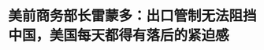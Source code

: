 <!DOCTYPE html>
<html lang="zh-CN">

<head>
    
<title>美前商务部长雷蒙多：出口管制无法阻挡中国，美国每天都得有落后的紧迫感_腾讯新闻</title>
<meta name="keywords" content="雷蒙多,出口管制,美国,中国,美国_科技,美国_时政,麦凯恩研究所">
<meta name="description" content="【文/观察者网 刘程辉】“我们每天醒来都必须带着‘仿佛落后了’的紧迫感开展工作。”美国前商务部长雷蒙多如此形容对华人工智能（AI）竞争。美国智库麦凯恩研究所5月13日发布了2025年塞多纳论坛视频。雷蒙多在交流时表示，她认为出口管制无法阻挡中国进步，但能拖慢中国的发展步伐，美国不能想当然认为能永远引领创新。她...">
<meta name="author" content="腾讯网">
<meta name="copyright" content="Copyright 1998 - 2025 Tencent. All Rights Reserved">
<meta property="og:type" content="news" />

<meta property="og:title" content="美前商务部长雷蒙多：出口管制无法阻挡中国，美国每天都得有落后的紧迫感_腾讯新闻" />
<meta property="og:description" content="【文/观察者网 刘程辉】“我们每天醒来都必须带着‘仿佛落后了’的紧迫感开展工作。”美国前商务部长雷蒙多如此形容对华人工智能（AI）竞争。美国智库麦凯恩研究所5月13日发布了2025年塞多纳论坛视频。雷蒙多在交流时表示，她认为出口管制无法阻挡中国进步，但能拖慢中国的发展步伐，美国不能想当然认为能永远引领创新。她..." />
<meta property="og:url" content="https://news.qq.com/rain/a/20250520A061AC00" />
<meta property="og:image" content="https://inews.gtimg.com/news_ls/Op-CfW7Eq8ITnfzkqxXxq9w7CVyhhABRqMmPCbtgOd8fQAA_640330/0" />
<meta property="article:author" content="观察者网" />
<meta property="article:published_time" content="2025-05-20 15:57:56" />
<meta property="category" content="tech" />

<meta name="baidu-site-verification" content="jJeIJ5X7pP" />
    <meta charset="utf-8" />
<meta http-equiv="X-UA-Compatible" content="IE=Edge" />
<meta name="viewport" content="width=device-width, initial-scale=1, shrink-to-fit=no" />
<link rel="dns-prefetch" href="mat1.gtimg.com">
<link rel="dns-prefetch" href="i.news.qq.com">
<link rel="shortcut icon" href="https://mat1.gtimg.com/qqcdn/qqindex2021/favicon.ico">
<script nomodule="true" src="https://mat1.gtimg.com/qqcdn/qqindex2021/common-static/20240515201444/core3-37-1.min.js"></script>
<script>
  try {
    if (!window.IntersectionObserver) {
      var observerScript = document.createElement('script');
      observerScript.src = "https://mat1.gtimg.com/qqcdn/qqindex2021/common-static/20241024141058/intersection-observer-polyfill.js";
      document.head.appendChild(observerScript);
    }
  } catch (error) {}
</script>

<script>
  try {
    if (!Element.prototype.scrollTo) {
      var scrollScript = document.createElement('script');
      scrollScript.src = "https://mat1.gtimg.com/qqcdn/qqindex2021/common-static/20241025153001/scroll-behavior-polyfill.js";
      document.head.appendChild(scrollScript);
    }
  } catch (error) {}
</script>
<script>
  try {
    if ('scrollRestoration' in window.history) {
      window.history.scrollRestoration = 'manual';
    }
    window.isPcClient = Boolean(window.electron) && (
      window.navigator.userAgent.indexOf('pc-client') > 0 ||
      window.navigator.userAgent.indexOf('TencentNews') > 0
    );
  } catch {}
</script>
<script>
  try {
    if (window.isPcClient) {
      var bodyStyle = document.createElement('style');
      bodyStyle.innerText = 'body{ zoom: 0.95 }';
      document.head.appendChild(bodyStyle);
    }
  } catch {}
</script>
<script>
  window.DATA = {"url":"https://view.inews.qq.com/a/20250520A061AC00","article_id":"20250520A061AC00","article_type":"0","title":"美前商务部长雷蒙多：出口管制无法阻挡中国，美国每天都得有落后的紧迫感","desc":"【文/观察者网 刘程辉】“我们每天醒来都必须带着‘仿佛落后了’的紧迫感开展工作。”美国前商务部长雷蒙多如此形容对华人工智能（AI）竞争。美国智库麦凯恩研究所5月13日发布了2025年塞多纳论坛视频。雷蒙多在交流时表示，她认为出口管制无法阻挡中国进步，但能拖慢中国的发展步伐，美国不能想当然认为能永远引领创新。她...","iNewsRecommendLevel":1,"abstract":"【文/观察者网 刘程辉】“我们每天醒来都必须带着‘仿佛落后了’的紧迫感开展工作。”美国前商务部长雷蒙多如此形容对华人工智能（AI）竞争。美国智库麦凯恩研究所5月13日发布了2025年塞多纳论坛视频。雷蒙多在交流时表示，她认为出口管制无法阻挡中国进步，但能拖慢中国的发展步伐，美国不能想当然认为能永远引领创新。她...","catalog1":"tech","ad_channel_sign":"tech","introduction":"","media":"观察者网","media_id":"5006122","pubtime":"2025-05-20 15:57:56","comment_id":"8413317123","political":0,"cmsId":"20250520A061AC00","cms_id":"20250520A061AC00","closeAllAd":0,"closeAllFavorite":false,"originContent":{"directory":{"ai_list":null,"enable":2,"list":null},"text":"\u003cdiv class=\"rich_media_content\"\u003e\u003c!--NO_AD_ERROR_3_2I1--\u003e\u003cp\u003e【文/观察者网 刘程辉】“我们每天醒来都必须带着‘仿佛落后了’的紧迫感开展工作。”美国前商务部长雷蒙多如此形容对华人工智能（AI）竞争。 \u003c/p\u003e\u003cp\u003e美国智库麦凯恩研究所5月13日发布了2025年塞多纳论坛视频。雷蒙多在交流时表示，她认为出口管制无法阻挡中国进步，但能拖慢中国的发展步伐，美国不能想当然认为能永远引领创新。她提醒美国应当从4G和5G竞争中吸取教训，利用现有的AI优势主动实施技术扩散，以便让世界运行在美国而非中国的轨道上。 \u003c!--NO_AD_0--\u003e\u003c!--EOP_0--\u003e\u003c/p\u003e\u003c!--PARAGRAPH_0--\u003e\u003cp\u003e雷蒙多说，美国正与中国开展一场计算竞赛，而\u003c!--SECURE_LINK_BEGIN_0--\u003e人工智能\u003c!--SECURE_LINK_END_0--\u003e毫无疑问是这一领域的决定性技术。 \u003c/p\u003e\u003cp\u003e“我们必须引领世界，我们不能当老二，我们不能屈居中国之后，我们必须领先，”她说，“所有人工智能都依赖于计算，而决定算力的就是芯片。” \u003c/p\u003e\u003cp\u003e雷蒙多称，在与中国开展人工智能竞争时，美国不应单打独斗。 \u003c/p\u003e\u003cp\u003e“我们不能孤军奋战，我们也不希望如此。事实上，所有真正领先的AI企业都来自美国，所以我们打算利用这一优势与世界分享技术，让世界向我们靠拢。” \u003c/p\u003e\u003cp style=\"text-align: center\"\u003e \t\u003c!--IMG_0--\u003e  \u003c/p\u003e\u003cp class=\"qqnews_image_desc\" style=\"color: #666; font-size: 14px; text-align: center\"\u003e \t雷蒙多参加麦凯恩研究所活动  \u003c/p\u003e\u003cp\u003e她说：“如果我们不这样做，中国就会去做。我们在4G和5G（竞争时）已经犯过这个错误，整个非洲、整个拉美乃至整个全球南方国家都在用华为（技术）。” \u003c/p\u003e\u003cp\u003e“我们为何不吸取这个教训呢？在AI领域，我们希望世界运行在美国的轨道上，而非中国的轨道。” \u003c/p\u003e\u003cp\u003e“任何技术专家都清楚，（技术）扩散才是关键。所以我们要扩散我们的技术，但要以一种巧妙的方式，这样既能让世界向我们靠拢，让我们发展得更快，同时避免让我们的顶尖技术落入中国人之手。” \u003c!--NO_AD_1--\u003e\u003c!--EOP_1--\u003e\u003c/p\u003e\u003c!--PARAGRAPH_1--\u003e\u003cp\u003e活动尾声，雷蒙多提醒称，美国不能假设自己一直处于领先地位，出口管制顶多只能拖慢中国的脚步，制胜还得看创新。 \u003c/p\u003e\u003cp\u003e“我在（拜登）政府任期结束时就曾说过，用出口管制来阻挡中国是愚蠢的行为，许多人还批评我。可我坚持这种说法，我们需要出口管制，因为我们必须尽可能拖慢中国的发展速度，但制胜的唯一途径是创新。你不能想当然地认为美国在这一创新方面遥遥领先中国，因为不是这样。” \u003c!--NO_AD_2--\u003e\u003c!--EOP_2--\u003e\u003c/p\u003e\u003c!--PARAGRAPH_2--\u003e\u003cp\u003e雷蒙多补充道：“我们确实处于领先地位，但为了保持领先，我们每天醒来都必须带着‘仿佛落后了’的紧迫感开展工作。” \u003c/p\u003e\u003cp\u003e她一字一顿道：“紧迫感，每一天，每一天，都得有紧迫感。” \u003c/p\u003e\u003cp\u003e值得一提的是，\u003c!--SECURE_LINK_BEGIN_1--\u003e英伟达\u003c!--SECURE_LINK_END_1--\u003e首席执行官黄仁勋19日接受采访时，也表达了相似观点。 \u003c/p\u003e\u003cp\u003e他对美国知名科技分析师本·汤普森（Ben Thompson）说，中国在AI领域做得“太棒了”，\u003c!--VERTICAL_CARD_BEGIN_0--\u003eDeepSeek\u003c!--VERTICAL_CARD_END_0--\u003e是一款非常棒的产品，全球有一半AI研究人员都是中国人，美国是无法阻止中国推进AI发展的。 \u003c!--NO_AD_3--\u003e\u003c!--EOP_3--\u003e\u003c/p\u003e\u003c!--PARAGRAPH_3--\u003e\u003cp\u003e\u003c!--SECURE_LINK_BEGIN_2--\u003e黄仁勋\u003c!--SECURE_LINK_END_2--\u003e坦言，通过限制AI技术传播来阻止其他国家获得美国技术，这种想法从根本上就是错误的，倘若美国公司不在中国市场参与竞争，那么中国技术将传遍世界。 \u003c/p\u003e\u003cp\u003e“正确的做法应该是在为时已晚之前，加速美国技术在全球的普及。如果目标是让美国保持领先，那么限制AI技术传播恰恰适得其反。” \u003c/p\u003e\u003cp\u003e他担心：“在这样一个AI技术全球扩散的时代，如果我们不在中国竞争，放任中国构建起强大的技术生态，那么新兴平台将不再是美国的，中国的技术和领导力将扩散到全世界。” \u003c!--NO_AD_4--\u003e\u003c!--EOP_4--\u003e\u003c/p\u003e\u003c!--PARAGRAPH_4--\u003e\u003cp\u003e\u003cstrong\u003e本文系观察者网独家稿件，未经授权，不得转载。\u003c/strong\u003e  \u003c/p\u003e\u003cdiv powered-by=\"qqnews_ex-editor\"\u003e\u003c/div\u003e\u003cstyle\u003e.rich_media_content{--news-tabel-th-night-color: #444444;--news-font-day-color: #333;--news-font-night-color: #d9d9d9;--news-bottom-distance: 22px}.rich_media_content p:not([data-exeditor-arbitrary-box=image-box]){letter-spacing:.5px;line-height:30px;margin-bottom:var(--news-bottom-distance);word-wrap:break-word}.rich_media_content{color:var(--news-font-day-color);font-size:18px}@media(prefers-color-scheme:dark){body:not([data-weui-theme=light]):not([dark-mode-disable=true]) .rich_media_content p:not([data-exeditor-arbitrary-box=image-box]){letter-spacing:.5px;line-height:30px;margin-bottom:var(--news-bottom-distance);word-wrap:break-word}body:not([data-weui-theme=light]):not([dark-mode-disable=true]) .rich_media_content{color:var(--news-font-night-color)}}.data_color_scheme_dark .rich_media_content p:not([data-exeditor-arbitrary-box=image-box]){letter-spacing:.5px;line-height:30px;margin-bottom:var(--news-bottom-distance);word-wrap:break-word}.data_color_scheme_dark .rich_media_content{color:var(--news-font-night-color)}.data_color_scheme_dark .rich_media_content{font-size:18px}.rich_media_content p[data-exeditor-arbitrary-box=image-box]{margin-bottom:11px}.rich_media_content\u003ediv:not(.qnt-video),.rich_media_content\u003esection{margin-bottom:var(--news-bottom-distance)}.rich_media_content hr{margin-bottom:var(--news-bottom-distance)}.rich_media_content .link_list{margin:0;margin-top:20px;min-height:0!important}.rich_media_content blockquote{background:#f9f9f9;border-left:6px solid #ccc;margin:1.5em 10px;padding:.5em 10px}.rich_media_content blockquote p{margin-bottom:0!important}.data_color_scheme_dark .rich_media_content blockquote{background:#323232}@media(prefers-color-scheme:dark){body:not([data-weui-theme=light]):not([dark-mode-disable=true]) .rich_media_content blockquote{background:#323232}}.rich_media_content ol[data-ex-list]{--ol-start: 1;--ol-list-style-type: decimal;list-style-type:none;counter-reset:olCounter calc(var(--ol-start,1) - 1);position:relative}.rich_media_content ol[data-ex-list]\u003eli\u003e:first-child::before{content:counter(olCounter,var(--ol-list-style-type)) '. ';counter-increment:olCounter;font-variant-numeric:tabular-nums;display:inline-block}.rich_media_content ul[data-ex-list]{--ul-list-style-type: circle;list-style-type:none;position:relative}.rich_media_content ul[data-ex-list].nonUnicode-list-style-type\u003eli\u003e:first-child::before{content:var(--ul-list-style-type) ' ';font-variant-numeric:tabular-nums;display:inline-block;transform:scale(0.5)}.rich_media_content ul[data-ex-list].unicode-list-style-type\u003eli\u003e:first-child::before{content:var(--ul-list-style-type) ' ';font-variant-numeric:tabular-nums;display:inline-block;transform:scale(0.8)}.rich_media_content ol:not([data-ex-list]){padding-left:revert}.rich_media_content ul:not([data-ex-list]){padding-left:revert}.rich_media_content table{display:table;border-collapse:collapse;margin-bottom:var(--news-bottom-distance)}.rich_media_content table th,.rich_media_content table td{word-wrap:break-word;border:1px solid #ddd;white-space:nowrap;padding:2px 5px}.rich_media_content table th{font-weight:700;background-color:#f0f0f0;text-align:left}.rich_media_content table p{margin-bottom:0!important}.data_color_scheme_dark .rich_media_content table th{background:var(--news-tabel-th-night-color)}@media(prefers-color-scheme:dark){body:not([data-weui-theme=light]):not([dark-mode-disable=true]) .rich_media_content table th{background:var(--news-tabel-th-night-color)}}.rich_media_content .qqnews_image_desc,.rich_media_content p[type=om-image-desc]{line-height:20px!important;text-align:center!important;font-size:14px!important;color:#666!important}.rich_media_content div[data-exeditor-arbitrary-box=wrap]:not([data-exeditor-arbitrary-box-special-style]){max-width:100%}.rich_media_content .qqnews-content{--wmfont: 0;--wmcolor: transparent;font-size:var(--wmfont);color:var(--wmcolor);line-height:var(--wmfont)!important;margin-bottom:var(--wmfont)!important}.rich_media_content .qqnews_sign_emphasis{background:#f7f7f7}.rich_media_content .qqnews_sign_emphasis ol{word-wrap:break-word;border:none;color:#5c5c5c;line-height:28px;list-style:none;margin:14px 0 6px;padding:16px 15px 4px}.rich_media_content .qqnews_sign_emphasis p{margin-bottom:12px!important}.rich_media_content .qqnews_sign_emphasis ol\u003eli\u003ep{padding-left:30px}.rich_media_content .qqnews_sign_emphasis ol\u003eli{list-style:none}.rich_media_content .qqnews_sign_emphasis ol\u003eli\u003ep:first-child::before{margin-left:-30px;content:counter(olCounter,decimal) ''!important;counter-increment:olCounter!important;font-variant-numeric:tabular-nums!important;background:#37f;border-radius:2px;color:#fff;font-size:15px;font-style:normal;text-align:center;line-height:18px;width:18px;height:18px;margin-right:12px;position:relative;top:-1px}.data_color_scheme_dark .rich_media_content .qqnews_sign_emphasis{background:#262626}.data_color_scheme_dark .rich_media_content .qqnews_sign_emphasis ol\u003eli\u003ep{color:#a9a9a9}@media(prefers-color-scheme:dark){body:not([data-weui-theme=light]):not([dark-mode-disable=true]) .rich_media_content .qqnews_sign_emphasis{background:#262626}body:not([data-weui-theme=light]):not([dark-mode-disable=true]) .rich_media_content .qqnews_sign_emphasis ol\u003eli\u003ep{color:#a9a9a9}}.rich_media_content h1,.rich_media_content h2,.rich_media_content h3,.rich_media_content h4,.rich_media_content h5,.rich_media_content h6{margin-bottom:var(--news-bottom-distance);font-weight:700}.rich_media_content h1{font-size:20px}.rich_media_content h2,.rich_media_content h3{font-size:19px}.rich_media_content h4,.rich_media_content h5,.rich_media_content h6{font-size:18px}.rich_media_content li:empty{display:none}.rich_media_content ul,.rich_media_content ol{margin-bottom:var(--news-bottom-distance)}.rich_media_content div\u003ep:only-child{margin-bottom:0!important}.rich_media_content .cms-cke-widget-title-wrap p{margin-bottom:0!important}\u003c/style\u003e\u003c/div\u003e","version":"v2"},"originAttribute":{"IMG_0":{"bigOrigUrl":"https://inews.gtimg.com/om_bt/OxU8jjDayWp6AwB3Xo-YrRlzYB2pthRp2TO58c0YNj2osAA/0","compressUrl":"https://inews.gtimg.com/om_bt/OxU8jjDayWp6AwB3Xo-YrRlzYB2pthRp2TO58c0YNj2osAA/641","desc":"","fullPic":"1","height":369,"imgurl0":"https://inews.gtimg.com/om_bt/OxU8jjDayWp6AwB3Xo-YrRlzYB2pthRp2TO58c0YNj2osAA/0","imgurl1000":"https://inews.gtimg.com/om_bt/OxU8jjDayWp6AwB3Xo-YrRlzYB2pthRp2TO58c0YNj2osAA/1000","islong":0,"origUrl":"https://inews.gtimg.com/om_bt/OxU8jjDayWp6AwB3Xo-YrRlzYB2pthRp2TO58c0YNj2osAA/641","size":276,"style":"display: inline-block; max-width: 100%; width: 960px","thumb":"https://inews.gtimg.com/om_bt/OxU8jjDayWp6AwB3Xo-YrRlzYB2pthRp2TO58c0YNj2osAA_181x181s/0","url":"https://inews.gtimg.com/om_bt/OxU8jjDayWp6AwB3Xo-YrRlzYB2pthRp2TO58c0YNj2osAA/641","width":641},"VERTICAL_CARD_BEGIN_0":{"a_version":"21_android_7.4.57","desc":"DeepSeek","detail_url":"qqnews://article_9528?act=ai_chat\u0026vertical_card_type=ai\u0026vertical_card_desc=DeepSeek\u0026a_version=21_android_7.4.57\u0026i_version=11.0_qqnews_7.4.70","i_version":"11.0_qqnews_7.4.70","previous_context":"一天，每一天，都得有紧迫感。” 值得一提的是，英伟达首席执行官黄仁勋19日接受采访时，也表达了相似观点。 他对美国知名科技分析师本·汤普森（Ben Thompson）说，中国在AI领域做得“太棒了”，","subsequent_context":"是一款非常棒的产品，全球有一半AI研究人员都是中国人，美国是无法阻止中国推进AI发展的。 黄仁勋坦言，通过限制AI技术传播来阻止其他国家获得美国技术，这种想法从根本上就是错误的，倘若美国公司不在中国市","type":"ai","url":"qqnews://article_9528?act=ai_chat\u0026vertical_card_type=ai\u0026vertical_card_desc=DeepSeek\u0026jumpinfo=%7B%22scene%22%3A%22algo_scribe_words%22%2C%22sentence%22%3A%22DeepSeek%22%2C%22sentenceContext%22%3A%22%E4%B8%80%E5%A4%A9%EF%BC%8C%E6%AF%8F%E4%B8%80%E5%A4%A9%EF%BC%8C%E9%83%BD%E5%BE%97%E6%9C%89%E7%B4%A7%E8%BF%AB%E6%84%9F%E3%80%82%E2%80%9D+%E5%80%BC%E5%BE%97%E4%B8%80%E6%8F%90%E7%9A%84%E6%98%AF%EF%BC%8C%E8%8B%B1%E4%BC%9F%E8%BE%BE%E9%A6%96%E5%B8%AD%E6%89%A7%E8%A1%8C%E5%AE%98%E9%BB%84%E4%BB%81%E5%8B%8B19%E6%97%A5%E6%8E%A5%E5%8F%97%E9%87%87%E8%AE%BF%E6%97%B6%EF%BC%8C%E4%B9%9F%E8%A1%A8%E8%BE%BE%E4%BA%86%E7%9B%B8%E4%BC%BC%E8%A7%82%E7%82%B9%E3%80%82+%E4%BB%96%E5%AF%B9%E7%BE%8E%E5%9B%BD%E7%9F%A5%E5%90%8D%E7%A7%91%E6%8A%80%E5%88%86%E6%9E%90%E5%B8%88%E6%9C%AC%C2%B7%E6%B1%A4%E6%99%AE%E6%A3%AE%EF%BC%88Ben+Thompson%EF%BC%89%E8%AF%B4%EF%BC%8C%E4%B8%AD%E5%9B%BD%E5%9C%A8AI%E9%A2%86%E5%9F%9F%E5%81%9A%E5%BE%97%E2%80%9C%E5%A4%AA%E6%A3%92%E4%BA%86%E2%80%9D%EF%BC%8C%7BDeepSeek%7D%E6%98%AF%E4%B8%80%E6%AC%BE%E9%9D%9E%E5%B8%B8%E6%A3%92%E7%9A%84%E4%BA%A7%E5%93%81%EF%BC%8C%E5%85%A8%E7%90%83%E6%9C%89%E4%B8%80%E5%8D%8AAI%E7%A0%94%E7%A9%B6%E4%BA%BA%E5%91%98%E9%83%BD%E6%98%AF%E4%B8%AD%E5%9B%BD%E4%BA%BA%EF%BC%8C%E7%BE%8E%E5%9B%BD%E6%98%AF%E6%97%A0%E6%B3%95%E9%98%BB%E6%AD%A2%E4%B8%AD%E5%9B%BD%E6%8E%A8%E8%BF%9BAI%E5%8F%91%E5%B1%95%E7%9A%84%E3%80%82+%E9%BB%84%E4%BB%81%E5%8B%8B%E5%9D%A6%E8%A8%80%EF%BC%8C%E9%80%9A%E8%BF%87%E9%99%90%E5%88%B6AI%E6%8A%80%E6%9C%AF%E4%BC%A0%E6%92%AD%E6%9D%A5%E9%98%BB%E6%AD%A2%E5%85%B6%E4%BB%96%E5%9B%BD%E5%AE%B6%E8%8E%B7%E5%BE%97%E7%BE%8E%E5%9B%BD%E6%8A%80%E6%9C%AF%EF%BC%8C%E8%BF%99%E7%A7%8D%E6%83%B3%E6%B3%95%E4%BB%8E%E6%A0%B9%E6%9C%AC%E4%B8%8A%E5%B0%B1%E6%98%AF%E9%94%99%E8%AF%AF%E7%9A%84%EF%BC%8C%E5%80%98%E8%8B%A5%E7%BE%8E%E5%9B%BD%E5%85%AC%E5%8F%B8%E4%B8%8D%E5%9C%A8%E4%B8%AD%E5%9B%BD%E5%B8%82%22%2C%22source%22%3A%22article_sharepage_scribewords%22%7D","urls":{"qqcom":{"pc_url":"qqnews://article_9528?act=ai_chat\u0026vertical_card_type=ai\u0026vertical_card_desc=DeepSeek\u0026jumpinfo=%7B%22scene%22%3A%22algo_scribe_words%22%2C%22sentence%22%3A%22DeepSeek%22%2C%22sentenceContext%22%3A%22%E4%B8%80%E5%A4%A9%EF%BC%8C%E6%AF%8F%E4%B8%80%E5%A4%A9%EF%BC%8C%E9%83%BD%E5%BE%97%E6%9C%89%E7%B4%A7%E8%BF%AB%E6%84%9F%E3%80%82%E2%80%9D+%E5%80%BC%E5%BE%97%E4%B8%80%E6%8F%90%E7%9A%84%E6%98%AF%EF%BC%8C%E8%8B%B1%E4%BC%9F%E8%BE%BE%E9%A6%96%E5%B8%AD%E6%89%A7%E8%A1%8C%E5%AE%98%E9%BB%84%E4%BB%81%E5%8B%8B19%E6%97%A5%E6%8E%A5%E5%8F%97%E9%87%87%E8%AE%BF%E6%97%B6%EF%BC%8C%E4%B9%9F%E8%A1%A8%E8%BE%BE%E4%BA%86%E7%9B%B8%E4%BC%BC%E8%A7%82%E7%82%B9%E3%80%82+%E4%BB%96%E5%AF%B9%E7%BE%8E%E5%9B%BD%E7%9F%A5%E5%90%8D%E7%A7%91%E6%8A%80%E5%88%86%E6%9E%90%E5%B8%88%E6%9C%AC%C2%B7%E6%B1%A4%E6%99%AE%E6%A3%AE%EF%BC%88Ben+Thompson%EF%BC%89%E8%AF%B4%EF%BC%8C%E4%B8%AD%E5%9B%BD%E5%9C%A8AI%E9%A2%86%E5%9F%9F%E5%81%9A%E5%BE%97%E2%80%9C%E5%A4%AA%E6%A3%92%E4%BA%86%E2%80%9D%EF%BC%8C%7BDeepSeek%7D%E6%98%AF%E4%B8%80%E6%AC%BE%E9%9D%9E%E5%B8%B8%E6%A3%92%E7%9A%84%E4%BA%A7%E5%93%81%EF%BC%8C%E5%85%A8%E7%90%83%E6%9C%89%E4%B8%80%E5%8D%8AAI%E7%A0%94%E7%A9%B6%E4%BA%BA%E5%91%98%E9%83%BD%E6%98%AF%E4%B8%AD%E5%9B%BD%E4%BA%BA%EF%BC%8C%E7%BE%8E%E5%9B%BD%E6%98%AF%E6%97%A0%E6%B3%95%E9%98%BB%E6%AD%A2%E4%B8%AD%E5%9B%BD%E6%8E%A8%E8%BF%9BAI%E5%8F%91%E5%B1%95%E7%9A%84%E3%80%82+%E9%BB%84%E4%BB%81%E5%8B%8B%E5%9D%A6%E8%A8%80%EF%BC%8C%E9%80%9A%E8%BF%87%E9%99%90%E5%88%B6AI%E6%8A%80%E6%9C%AF%E4%BC%A0%E6%92%AD%E6%9D%A5%E9%98%BB%E6%AD%A2%E5%85%B6%E4%BB%96%E5%9B%BD%E5%AE%B6%E8%8E%B7%E5%BE%97%E7%BE%8E%E5%9B%BD%E6%8A%80%E6%9C%AF%EF%BC%8C%E8%BF%99%E7%A7%8D%E6%83%B3%E6%B3%95%E4%BB%8E%E6%A0%B9%E6%9C%AC%E4%B8%8A%E5%B0%B1%E6%98%AF%E9%94%99%E8%AF%AF%E7%9A%84%EF%BC%8C%E5%80%98%E8%8B%A5%E7%BE%8E%E5%9B%BD%E5%85%AC%E5%8F%B8%E4%B8%8D%E5%9C%A8%E4%B8%AD%E5%9B%BD%E5%B8%82%22%2C%22source%22%3A%22article_sharepage_scribewords%22%7D"},"web":{"h5_url":"qqnews://article_9528?act=ai_chat\u0026vertical_card_type=ai\u0026vertical_card_desc=DeepSeek\u0026jumpinfo=%7B%22scene%22%3A%22algo_scribe_words%22%2C%22sentence%22%3A%22DeepSeek%22%2C%22sentenceContext%22%3A%22%E4%B8%80%E5%A4%A9%EF%BC%8C%E6%AF%8F%E4%B8%80%E5%A4%A9%EF%BC%8C%E9%83%BD%E5%BE%97%E6%9C%89%E7%B4%A7%E8%BF%AB%E6%84%9F%E3%80%82%E2%80%9D+%E5%80%BC%E5%BE%97%E4%B8%80%E6%8F%90%E7%9A%84%E6%98%AF%EF%BC%8C%E8%8B%B1%E4%BC%9F%E8%BE%BE%E9%A6%96%E5%B8%AD%E6%89%A7%E8%A1%8C%E5%AE%98%E9%BB%84%E4%BB%81%E5%8B%8B19%E6%97%A5%E6%8E%A5%E5%8F%97%E9%87%87%E8%AE%BF%E6%97%B6%EF%BC%8C%E4%B9%9F%E8%A1%A8%E8%BE%BE%E4%BA%86%E7%9B%B8%E4%BC%BC%E8%A7%82%E7%82%B9%E3%80%82+%E4%BB%96%E5%AF%B9%E7%BE%8E%E5%9B%BD%E7%9F%A5%E5%90%8D%E7%A7%91%E6%8A%80%E5%88%86%E6%9E%90%E5%B8%88%E6%9C%AC%C2%B7%E6%B1%A4%E6%99%AE%E6%A3%AE%EF%BC%88Ben+Thompson%EF%BC%89%E8%AF%B4%EF%BC%8C%E4%B8%AD%E5%9B%BD%E5%9C%A8AI%E9%A2%86%E5%9F%9F%E5%81%9A%E5%BE%97%E2%80%9C%E5%A4%AA%E6%A3%92%E4%BA%86%E2%80%9D%EF%BC%8C%7BDeepSeek%7D%E6%98%AF%E4%B8%80%E6%AC%BE%E9%9D%9E%E5%B8%B8%E6%A3%92%E7%9A%84%E4%BA%A7%E5%93%81%EF%BC%8C%E5%85%A8%E7%90%83%E6%9C%89%E4%B8%80%E5%8D%8AAI%E7%A0%94%E7%A9%B6%E4%BA%BA%E5%91%98%E9%83%BD%E6%98%AF%E4%B8%AD%E5%9B%BD%E4%BA%BA%EF%BC%8C%E7%BE%8E%E5%9B%BD%E6%98%AF%E6%97%A0%E6%B3%95%E9%98%BB%E6%AD%A2%E4%B8%AD%E5%9B%BD%E6%8E%A8%E8%BF%9BAI%E5%8F%91%E5%B1%95%E7%9A%84%E3%80%82+%E9%BB%84%E4%BB%81%E5%8B%8B%E5%9D%A6%E8%A8%80%EF%BC%8C%E9%80%9A%E8%BF%87%E9%99%90%E5%88%B6AI%E6%8A%80%E6%9C%AF%E4%BC%A0%E6%92%AD%E6%9D%A5%E9%98%BB%E6%AD%A2%E5%85%B6%E4%BB%96%E5%9B%BD%E5%AE%B6%E8%8E%B7%E5%BE%97%E7%BE%8E%E5%9B%BD%E6%8A%80%E6%9C%AF%EF%BC%8C%E8%BF%99%E7%A7%8D%E6%83%B3%E6%B3%95%E4%BB%8E%E6%A0%B9%E6%9C%AC%E4%B8%8A%E5%B0%B1%E6%98%AF%E9%94%99%E8%AF%AF%E7%9A%84%EF%BC%8C%E5%80%98%E8%8B%A5%E7%BE%8E%E5%9B%BD%E5%85%AC%E5%8F%B8%E4%B8%8D%E5%9C%A8%E4%B8%AD%E5%9B%BD%E5%B8%82%22%2C%22source%22%3A%22article_sharepage_scribewords%22%7D"}}},"VERTICAL_CARD_END_0":{"show_type":"6"}},"selfDeclare":{},"userAddress":"上海","card":{"chlid":"5006122","chlname":"观察者网","desc":"政经资讯智库新媒体，首批获得中央网信办互联网新闻服务资质的独立网站","icon":"http://inews.gtimg.com/newsapp_ls/0/11539732928_200200/0","msgEntry":1,"uin":"ec445e77396981cab75f7c9672d94e39a0","update_frequency":"0","vip_desc":"观察者网官方账号","vip_icon_night":"https://inews.gtimg.com/newsapp_bt/0/1128171011183_4151/0","vip_place":"left","vip_type":"20006","vip_icon":"https://inews.gtimg.com/newsapp_bt/0/1128164013310_1586/0","vip_type_new":"20006","suid":"8QMc13xd5IUZvz3c","liveInfo":{"roomID":"1384476619","roomStatus":"1","cms_id":"PLV2025052013482100","article_type":"575"},"cpLevel":1},"interationCount":{"like":82,"collect":34,"share":31},"payment_info":{},"article_is_pay":false,"payment_column_info_v1":{"is_column_pay":false,"read_count_all":0},"tag_info_item":null,"contentWordsNum":1126,"extraProperty":{"FeedbackDetailDisableInsert":0,"zanSkinType":""},"relateWelfare":{},"aiSwitch":true,"isOversize":false,"videoArr":[]};
</script>
<script>
  window.channelInfo = {"channelConfig":{"channelNav":[{"_auto_id":"1","active_alien_img":"","alien_img":"","channel_id":"news_news_home","is_local":"0","link":"https://www.qq.com","name_cn":"首页","name_en":"home"},{"_auto_id":"2","active_alien_img":"","alien_img":"","channel_id":"news_news_top","is_local":"0","link":"","name_cn":"要闻","name_en":"news"},{"_auto_id":"4","active_alien_img":"","alien_img":"","channel_id":"news_news_bj","is_local":"1","link":"","name_cn":"北京","name_en":"bj"},{"_auto_id":"5","active_alien_img":"","alien_img":"","channel_id":"news_news_finance","is_local":"0","link":"","name_cn":"财经","name_en":"finance"},{"_auto_id":"6","active_alien_img":"","alien_img":"","channel_id":"news_news_tech","is_local":"0","link":"","name_cn":"科技","name_en":"tech"},{"_auto_id":"7","active_alien_img":"","alien_img":"","channel_id":"tv","is_local":"0","link":"https://v.qq.com/channel/tv/?ptag=qqnews","name_cn":"电视剧","name_en":"tv"},{"_auto_id":"8","active_alien_img":"","alien_img":"","channel_id":"news_news_qa","is_local":"0","link":"","name_cn":"热问","name_en":"qa"},{"_auto_id":"9","active_alien_img":"","alien_img":"","channel_id":"news_news_ent","is_local":"0","link":"","name_cn":"娱乐","name_en":"ent"},{"_auto_id":"10","active_alien_img":"","alien_img":"","channel_id":"variety","is_local":"0","link":"https://v.qq.com/channel/variety/?ptag=qqnews","name_cn":"综艺","name_en":"variety"},{"_auto_id":"11","active_alien_img":"","alien_img":"","channel_id":"news_news_sports","is_local":"0","link":"","name_cn":"体育","name_en":"sports"},{"_auto_id":"13","active_alien_img":"","alien_img":"","channel_id":"news_news_nba","is_local":"0","link":"","name_cn":"NBA","name_en":"nba"},{"_auto_id":"14","active_alien_img":"","alien_img":"","channel_id":"news_news_world","is_local":"0","link":"","name_cn":"国际","name_en":"world"},{"_auto_id":"15","active_alien_img":"","alien_img":"","channel_id":"news_news_mil","is_local":"0","link":"","name_cn":"军事","name_en":"milite"},{"_auto_id":"16","active_alien_img":"","alien_img":"","channel_id":"news_news_auto","is_local":"0","link":"","name_cn":"汽车","name_en":"auto"},{"_auto_id":"17","active_alien_img":"","alien_img":"","channel_id":"news_news_house","is_local":"0","link":"","name_cn":"房产","name_en":"house"},{"_auto_id":"18","active_alien_img":"","alien_img":"","channel_id":"news_news_edu","is_local":"0","link":"","name_cn":"教育","name_en":"edu"},{"_auto_id":"19","active_alien_img":"","alien_img":"","channel_id":"news_news_antip","is_local":"0","link":"","name_cn":"健康","name_en":"health"},{"_auto_id":"20","active_alien_img":"","alien_img":"","channel_id":"news_news_video","is_local":"0","link":"","name_cn":"视频","name_en":"video"},{"_auto_id":"21","active_alien_img":"","alien_img":"","channel_id":"news_news_game","is_local":"0","link":"","name_cn":"游戏","name_en":"games"},{"_auto_id":"22","active_alien_img":"","alien_img":"","channel_id":"news_news_nchupin","is_local":"0","link":"","name_cn":"眼界","name_en":"chupin"},{"_auto_id":"24","active_alien_img":"","alien_img":"","channel_id":"news_news_football","is_local":"0","link":"","name_cn":"足球","name_en":"football"},{"_auto_id":"25","active_alien_img":"","alien_img":"","channel_id":"news_news_kepu","is_local":"0","link":"","name_cn":"科学","name_en":"kepu"},{"_auto_id":"26","active_alien_img":"","alien_img":"","channel_id":"news_news_digi","is_local":"0","link":"","name_cn":"数码","name_en":"digi"},{"_auto_id":"28","active_alien_img":"","alien_img":"","channel_id":"ymzx","is_local":"0","link":"https://gamer.qq.com/v2/cloudgame/game/96897?ichannel=txxwpc0Ftxxwpc1","name_cn":"元梦之星","name_en":"news_news_ymzx"},{"_auto_id":"31","active_alien_img":"","alien_img":"","channel_id":"movie","is_local":"0","link":"https://v.qq.com/channel/movie/?ptag=qqnews","name_cn":"电影","name_en":"movie"},{"_auto_id":"32","active_alien_img":"","alien_img":"","channel_id":"news_news_esport","is_local":"0","link":"","name_cn":"电竞","name_en":"esport"},{"_auto_id":"34","active_alien_img":"","alien_img":"","channel_id":"news_news_history","is_local":"0","link":"","name_cn":"历史","name_en":"history"},{"_auto_id":"35","active_alien_img":"","alien_img":"","channel_id":"news_news_baby","is_local":"0","link":"","name_cn":"育儿","name_en":"baby"},{"_auto_id":"36","active_alien_img":"","alien_img":"","channel_id":"hbjy","is_local":"0","link":"https://gp.qq.com/act/a20250421mnqlx/news.shtml","name_cn":"和平精英","name_en":"news_news_hbjy"},{"_auto_id":"37","active_alien_img":"","alien_img":"","channel_id":"cloud_gamer","is_local":"0","link":"https://gamer.qq.com/?ichannel=txxwpc0Ftxxwpc1","name_cn":"云游戏","name_en":"cloud_gamer"},{"_auto_id":"38","active_alien_img":"","alien_img":"","channel_id":"news_news_lic","is_local":"0","link":"","name_cn":"理财","name_en":"finance_licai"},{"_auto_id":"39","active_alien_img":"","alien_img":"","channel_id":"news_news_istock","is_local":"0","link":"","name_cn":"股票","name_en":"finance_stock"},{"_auto_id":"40","active_alien_img":"","alien_img":"","channel_id":"ren_min_shi_pin","is_local":"0","link":"https://news.qq.com/omn/author/8QMd3Hld74cbujbY?tab=om_video","name_cn":"人民视频","name_en":"ren_min_shi_pin"},{"_auto_id":"41","active_alien_img":"","alien_img":"","channel_id":"news_news_weather","is_local":"0","link":"https://tianqi.qq.com/index.htm","name_cn":"天气","name_en":"weather"}]}};
</script>
<script>
  window.articleConfig = {"rightConfig":[{"_auto_id":"1","category_key":"default","modules":"{\"moduleList\":[{\"title\":\"作者其他文章\",\"id\":\"user_article\"},{\"title\":\"精选视频\",\"id\":\"video_album\",\"videoType\":\"tag\",\"videoId\":\"aUepxrtchGM=\",\"isSticky\":0},{\"title\":\"下载条\",\"id\":\"download_banner\",\"isSticky\":1},{\"title\":\"热点榜\",\"id\":\"hot_rank_list\",\"isSticky\":1},{\"title\":\"广告推广\",\"id\":\"ssp_ad_module\",\"category\":\"ad_ssp\",\"loid\":\"109\",\"isSticky\":1},{\"title\":\"广告推广位\",\"id\":\"c2s_ad_module\",\"category\":\"right_c2s\",\"path\":\"QQcom_all_Rectangle-1|QQcom_all_Rectangle-2|QQcom_all_Rectangle-3\",\"isSticky\":1}]}"},{"_auto_id":"2","category_key":"ent","modules":"{\"moduleList\":[{\"title\":\"作者其他文章\",\"id\":\"user_article\"},{\"title\":\"精选视频\",\"id\":\"video_album\",\"videoType\":\"tag\",\"videoId\":\"aUepxrtchGM=\"},{\"title\":\"下载条\",\"id\":\"download_banner\",\"isSticky\":1},{\"title\":\"热点榜\",\"id\":\"hot_rank_list\",\"isSticky\":1},{\"title\":\"广告推广\",\"id\":\"ssp_ad_module\",\"category\":\"ad_ssp\",\"loid\":\"109\",\"isSticky\":1},{\"title\":\"广告推广\",\"id\":\"ssp_ad_module\",\"category\":\"ad_ssp\",\"loid\":\"117\",\"isSticky\":1}]}"},{"_auto_id":"3","category_key":"game","modules":"{\"moduleList\":[{\"title\":\"作者其他文章\",\"id\":\"user_article\"},{\"title\":\"精选视频\",\"id\":\"video_album\",\"videoType\":\"tag\",\"videoId\":\"aUepxrtchGM=\"},{\"title\":\"热门游戏\",\"id\":\"recommend_game\",\"isSticky\":0},{\"title\":\"下载条\",\"id\":\"download_banner\",\"isSticky\":1},{\"title\":\"热点榜\",\"id\":\"hot_rank_list\",\"isSticky\":1},{\"title\":\"广告推广\",\"id\":\"ssp_ad_module\",\"category\":\"ad_ssp\",\"loid\":\"109\",\"isSticky\":1},{\"title\":\"广告推广位\",\"id\":\"c2s_ad_module\",\"category\":\"right_c2s\",\"path\":\"QQcom_all_Rectangle-1|QQcom_all_Rectangle-2|QQcom_all_Rectangle-3\",\"isSticky\":1}]}"},{"_auto_id":"4","category_key":"tech","modules":"{\"moduleList\":[{\"title\":\"作者其他文章\",\"id\":\"user_article\"},{\"title\":\"精选视频\",\"id\":\"video_album\",\"videoType\":\"tag\",\"videoId\":\"aUepxrtchGM=\"},{\"title\":\"下载条\",\"id\":\"download_banner\",\"isSticky\":1},{\"title\":\"热点榜\",\"id\":\"hot_rank_list\",\"isSticky\":1},{\"title\":\"广告推广\",\"id\":\"ssp_ad_module\",\"category\":\"ad_ssp\",\"loid\":\"109\",\"isSticky\":1},{\"title\":\"广告推广位\",\"id\":\"c2s_ad_module\",\"category\":\"right_c2s\",\"path\":\"QQcom_all_Rectangle-1|QQcom_all_Rectangle-2|QQcom_all_Rectangle-3\",\"isSticky\":1}]}"},{"_auto_id":"5","category_key":"finance","modules":"{\"moduleList\":[{\"title\":\"作者其他文章\",\"id\":\"user_article\"},{\"title\":\"精选视频\",\"id\":\"video_album\",\"videoType\":\"tag\",\"videoId\":\"aUepxrtchGM=\"},{\"title\":\"下载条\",\"id\":\"download_banner\",\"isSticky\":1},{\"title\":\"热点榜\",\"id\":\"hot_rank_list\",\"isSticky\":1},{\"title\":\"广告推广\",\"id\":\"ssp_ad_module\",\"category\":\"ad_ssp\",\"loid\":\"109\",\"isSticky\":1},{\"title\":\"广告推广位\",\"id\":\"c2s_ad_module\",\"category\":\"right_c2s\",\"path\":\"QQcom_all_Rectangle-1|QQcom_all_Rectangle-2|QQcom_all_Rectangle-3\",\"isSticky\":1}]}"},{"_auto_id":"6","category_key":"news","modules":"{\"moduleList\":[{\"title\":\"作者其他文章\",\"id\":\"user_article\"},{\"title\":\"精选视频\",\"id\":\"video_album\",\"videoType\":\"tag\",\"videoId\":\"aUepxrtchGM=\"},{\"title\":\"下载条\",\"id\":\"download_banner\",\"isSticky\":1},{\"title\":\"热点榜\",\"id\":\"hot_rank_list\",\"isSticky\":1},{\"title\":\"广告推广\",\"id\":\"ssp_ad_module\",\"category\":\"ad_ssp\",\"loid\":\"109\",\"isSticky\":1},{\"title\":\"广告推广位\",\"id\":\"c2s_ad_module\",\"category\":\"right_c2s\",\"path\":\"QQcom_all_Rectangle-1|QQcom_all_Rectangle-2|QQcom_all_Rectangle-3\",\"isSticky\":1}]}"},{"_auto_id":"7","category_key":"fashion","modules":"{\"moduleList\":[{\"title\":\"作者其他文章\",\"id\":\"user_article\"},{\"title\":\"精选视频\",\"id\":\"video_album\",\"videoType\":\"tag\",\"videoId\":\"aUepxrtchGM=\"},{\"title\":\"下载条\",\"id\":\"download_banner\",\"isSticky\":1},{\"title\":\"热点榜\",\"id\":\"hot_rank_list\",\"isSticky\":1},{\"title\":\"广告推广\",\"id\":\"ssp_ad_module\",\"category\":\"ad_ssp\",\"loid\":\"109\",\"isSticky\":1},{\"title\":\"广告推广位\",\"id\":\"c2s_ad_module\",\"category\":\"right_c2s\",\"path\":\"QQcom_all_Rectangle-1|QQcom_all_Rectangle-2|QQcom_all_Rectangle-3\",\"isSticky\":1}]}"},{"_auto_id":"8","category_key":"sports","modules":"{\"moduleList\":[{\"title\":\"作者其他文章\",\"id\":\"user_article\"},{\"title\":\"精选视频\",\"id\":\"video_album\",\"videoType\":\"tag\",\"videoId\":\"aUepxrtchGM=\"},{\"title\":\"下载条\",\"id\":\"download_banner\",\"isSticky\":1},{\"title\":\"热点榜\",\"id\":\"hot_rank_list\",\"isSticky\":1},{\"title\":\"广告推广\",\"id\":\"ssp_ad_module\",\"category\":\"ad_ssp\",\"loid\":\"109\",\"isSticky\":1},{\"title\":\"广告推广位\",\"id\":\"c2s_ad_module\",\"category\":\"right_c2s\",\"path\":\"QQcom_all_Rectangle-1|QQcom_all_Rectangle-2|QQcom_all_Rectangle-3\",\"isSticky\":1}]}"},{"_auto_id":"9","category_key":"health","modules":"{\"moduleList\":[{\"title\":\"作者其他文章\",\"id\":\"user_article\"},{\"title\":\"精选视频\",\"id\":\"video_album\",\"videoType\":\"tag\",\"videoId\":\"aUepxrtchGM=\"},{\"title\":\"下载条\",\"id\":\"download_banner\",\"isSticky\":1},{\"title\":\"热点榜\",\"id\":\"hot_rank_list\",\"isSticky\":1},{\"title\":\"广告推广\",\"id\":\"ssp_ad_module\",\"category\":\"ad_ssp\",\"loid\":\"109\",\"isSticky\":1},{\"title\":\"广告推广位\",\"id\":\"c2s_ad_module\",\"category\":\"right_c2s\",\"path\":\"QQcom_all_Rectangle-1|QQcom_all_Rectangle-2|QQcom_all_Rectangle-3\",\"isSticky\":1}]}"},{"_auto_id":"10","category_key":"nba","modules":"{\"moduleList\":[{\"title\":\"作者其他文章\",\"id\":\"user_article\"},{\"title\":\"精选视频\",\"id\":\"video_album\",\"videoType\":\"tag\",\"videoId\":\"aUepxrtchGM=\"},{\"title\":\"下载条\",\"id\":\"download_banner\",\"isSticky\":1},{\"title\":\"热点榜\",\"id\":\"hot_rank_list\",\"isSticky\":1},{\"title\":\"广告推广\",\"id\":\"ssp_ad_module\",\"category\":\"ad_ssp\",\"loid\":\"109\",\"isSticky\":1},{\"title\":\"广告推广位\",\"id\":\"c2s_ad_module\",\"category\":\"right_c2s\",\"path\":\"QQcom_all_Rectangle-1|QQcom_all_Rectangle-2|QQcom_all_Rectangle-3\",\"isSticky\":1}]}"},{"_auto_id":"11","category_key":"edu","modules":"{\"moduleList\":[{\"title\":\"作者其他文章\",\"id\":\"user_article\"},{\"title\":\"精选视频\",\"id\":\"video_album\",\"videoType\":\"tag\",\"videoId\":\"aUWpxLNdg2c=\"},{\"title\":\"下载条\",\"id\":\"download_banner\",\"isSticky\":1},{\"title\":\"热点榜\",\"id\":\"hot_rank_list\",\"isSticky\":1},{\"title\":\"广告推广\",\"id\":\"ssp_ad_module\",\"category\":\"ad_ssp\",\"loid\":\"109\",\"isSticky\":1},{\"title\":\"广告推广位\",\"id\":\"c2s_ad_module\",\"category\":\"right_c2s\",\"path\":\"QQcom_all_Rectangle-1|QQcom_all_Rectangle-2|QQcom_all_Rectangle-3\",\"isSticky\":1}]}"},{"_auto_id":"12","category_key":"ad","modules":"{\"moduleList\":[{\"title\":\"广告推广\",\"id\":\"ssp_ad_module\",\"category\":\"ad_ssp\",\"loid\":\"109\",\"isSticky\":1},{\"title\":\"广告推广位\",\"id\":\"c2s_ad_module\",\"category\":\"right_c2s\",\"path\":\"QQcom_all_Rectangle-1|QQcom_all_Rectangle-2|QQcom_all_Rectangle-3\",\"isSticky\":1}]}"}],"tonglanAdConfig":[{"_auto_id":"1","modules":"{\"moduleList\":[{\"title\":\"广告推广位\",\"id\":\"top\",\"category\":\"top_c2s\",\"path\":\"QQcom_all_Width1-1\"},{\"title\":\"广告推广位\",\"id\":\"bottom\",\"category\":\"bottom_c2s\",\"path\":\"QQcom_all_Width1-2\"}]}"}],"bottomConfig":[],"videoAdConfig":[{"_auto_id":"1","normal_time":"10","switch":"1","video_count":"0","video_time":"0"}],"rightGameConfig":[{"_auto_id":"2","desc":"连续登录送游戏钻石，群雄共聚称霸沙城","icon":"https://inews.gtimg.com/newsapp_bt/0/0627161037914_3816/0","link":"https://s.iwan.qq.com/opengame/tenvideo/index.html?hidestatusbar=1&hidetitlebar=1&immersive=1&syswebview=1&landscape=1&gameid=49085&url=https%3A%2F%2Fgz-file.91ninthpalace.com%2Fwzzx%2Findex_tencent_iwan.html%20&ref_ele=90015","name":"王者之心2"},{"_auto_id":"3","desc":"上线送VIP！万人同屏横扫沙城","icon":"https://inews.gtimg.com/newsapp_bt/0/0627155752146_4584/0","link":"https://s.iwan.qq.com/opengame/tenvideo/index.html?hidestatusbar=1&hidetitlebar=1&immersive=1&landscape=1&syswebview=1&gameid=47203&url=https%3A%2F%2Fcqss2login.bigrnet.com%2Fiwan%2Fh5%2Fplay%2Floading&ref_ele=90015","name":"传奇盛世"},{"_auto_id":"4","desc":"超高爆率，经典玩法","icon":"https://inews.gtimg.com/newsapp_bt/0/0627160641137_9103/0","link":"https://s.iwan.qq.com/opengame/tenvideo/index.html?hidestatusbar=1&hidetitlebar=1&immersive=1&syswebview=1&gameid=43803&url=https%3A%2F%2Fsdk.mxzgame.com%2FGames%2Fportal%2F108337%2FTXVApp&ref_ele=90015","name":"新不良人"},{"_auto_id":"6","desc":"超多福利登录即领，海量游戏任你畅玩","icon":"https://inews.gtimg.com/newsapp_bt/0/111315495935_3595/0","link":"https://dldir3.qq.com/minigamefile/webdownloads/QQGameMini_silent_1002020001_cid0.exe","name":"QQ游戏大厅"},{"_auto_id":"7","desc":"纯正经典玩法，欢乐挑战赛火热来袭","icon":"https://inews.gtimg.com/newsapp_bt/0/070918050891_4971/0","link":"https://minigame.qq.com/h5game_frame_test/?appid=200904&ifid=1502020001","name":"欢乐斗地主"},{"_auto_id":"8","desc":"新服大放送，享赚你就来","icon":"https://inews.gtimg.com/newsapp_bt/0/0627154608860_7318/0","link":"https://s.iwan.qq.com/opengame/tenvideo/index.html?hidestatusbar=1&hidetitlebar=1&immersive=1&syswebview=1&landscape=1&gameid=43403&url=https%3A%2F%2Flogin-wxxyx2-bzsc.jikewan.com%2Fgame%2Fcqtxvideo.html&ref_ele=90015","name":"百战沙城"},{"_auto_id":"9","desc":"全新极速版本爽玩！送新武魂转换卡","icon":"https://inews.gtimg.com/newsapp_bt/0/1016115936984_7153/0","link":"https://s.iwan.qq.com/opengame/tenvideo/index.html?hidestatusbar=1&hidetitlebar=1&immersive=1&syswebview=1&gameid=51477&url=https%3A%2F%2Fh5sdk.cdqcwl.com%2Fsdk%2Ftxaiwandefault%2Fce43a6806214ed5b3e2227ca7e99e27a%2F2231&ref_ele=90015","name":"斗罗大陆"},{"_auto_id":"10","desc":"原汁原味，正版授权","icon":"https://inews.gtimg.com/newsapp_bt/0/0627160844946_1794/0","link":"https://s.iwan.qq.com/opengame/tenvideo/index.html?hidetitlebar=1&immersive=1&syswebview=1&landscape=1&gameid=37275&url=https%3A%2F%2Fsdk.mxzgame.com%2FGames%2Fportal%2F100211%2FTXVApp&ref_ele=90015","name":"原始传奇"},{"_auto_id":"11","desc":"登录领神秘巨星，打造巅峰阵容","icon":"https://inews.gtimg.com/newsapp_bt/0/0701170959368_8122/0","link":"https://s.iwan.qq.com/opengame/tenvideo/index.html?hidestatusbar=1&hidetitlebar=1&immersive=1&syswebview=1&gameid=40591&url=https%3A%2F%2Frh.diaigame.com%2Fh5plat%2Fplay%2Fpackage_code%2FP0012462&ref_ele=90015","name":"巅峰冠军足球"},{"_auto_id":"12","desc":"赛季制实时PVP联机对战","icon":"https://inews.gtimg.com/newsapp_bt/0/0701165259701_7142/0","link":"https://s.iwan.qq.com/opengame/tenvideo/index.html?hidestatusbar=1&hidetitlebar=1&immersive=1&syswebview=1&gameid=49634&url=https%3A%2F%2Ffootball.shenshoucdn.com%2Ffootball_new%2Fh5%2Ftxsp%2Findex.html&ref_ele=90015","name":"球场风云"},{"_auto_id":"13","desc":"专注超爽打宝体验","icon":"https://inews.gtimg.com/newsapp_bt/0/0627154956673_3154/0","link":"https://s.iwan.qq.com/opengame/tenvideo/index.html?hidestatusbar=1&hidetitlebar=1&immersive=1&syswebview=1&gameid=41057&url=https%3A%2F%2Fh5apily.fire2333.com%2Fh5sdk%2Ftxshipin%2Findex%2F3200222%2F3200112&ref_ele=90015","name":"传奇至尊"},{"_auto_id":"16","desc":"火爆新服，福利满满","icon":"https://inews.gtimg.com/newsapp_bt/0/0701171307639_4759/0","link":"https://s.iwan.qq.com/opengame/tenvideo/index.html?hidestatusbar=1&hidetitlebar=1&immersive=1&syswebview=1&gameid=50335&url=https%3A%2F%2Fh5-union-cdn.pptgame.cn%2Findex.html%3Ftx_package_id%3D10202%20&ref_ele=90015","name":"火源战纪"},{"_auto_id":"17","desc":"魔幻风格，超大场面","icon":"https://inews.gtimg.com/newsapp_bt/0/0701171500721_6895/0","link":"https://s.iwan.qq.com/opengame/tenvideo/index.html?hidestatusbar=1&hidetitlebar=1&immersive=1&syswebview=1&gameid=33112&url=https%3A%2F%2Fcsjs-tx.ebibi.com%2Fgame%2Fh5iwan-wwzs%2Fmain%2Findex.html&ref_ele=90015","name":"万王之神"},{"_auto_id":"19","desc":"经典神话背景，高清细腻画质","icon":"https://inews.gtimg.com/newsapp_bt/0/0709181543493_4955/0","link":"https://s.iwan.qq.com/opengame/tenvideo/index.html?hidestatusbar=1&hidetitlebar=1&immersive=1&syswebview=1&gameid=39686&url=https%3A%2F%2Fsdk.gz.1253361160.clb.myqcloud.com%2FGames%2Fportal%2F108311%2FTXVApp&ref_ele=90015","name":"凡人神将传"}]};
</script>
<script src="https://mat1.gtimg.com/www/js/emonitor/custom_ed041a23.js" charset="utf-8"></script>
<script>
  try {
    window.emonitorIns = emonitor.create({
      name: 'newsqq_normalArticle',
      atta: {
        name: 'newsqq',
      },
      mode: '007',
    });
  } catch (err) {
    console.warn(err);
  }
</script>
<link href="https://mat1.gtimg.com/qqcdn/qqindex2021/common-static/hel/qqnews-pc-dc_20250515055953/static/css/static.css" rel="stylesheet">

<script>window.__HEL_PRESET_META__={"qqnews-pc-components":{"app":{"id":1366,"name":"qqnews-pc-components","app_group_name":"qqnews-pc-components","proj_ver":{"map":{},"utime":0},"online_version":"qqnews-pc-components_20250512030958","build_version":"qqnews-pc-components_20250515055747","update_at":"2025-05-15T09:58:38.000Z","desc":"set by [init], from container [formal.pc.dc.sz100921] worker [2]"},"version":{"sub_app_name":"qqnews-pc-components","sub_app_version":"qqnews-pc-components_20250515055747","src_map":{"webDirPath":"https://mat1.gtimg.com/qqcdn/qqindex2021/common-static/hel/qqnews-pc-components_20250515055747","htmlIndexSrc":"https://mat1.gtimg.com/qqcdn/qqindex2021/common-static/hel/qqnews-pc-components_20250515055747/index.html","extractMode":"all","iframeSrc":"","chunkCssSrcList":["https://mat1.gtimg.com/qqcdn/qqindex2021/common-static/hel/qqnews-pc-components_20250515055747/static/css/index.css"],"chunkJsSrcList":["https://mat1.gtimg.com/qqcdn/qqindex2021/common-static/hel/qqnews-pc-components_20250515055747/static/js/index.js"],"staticCssSrcList":[],"staticJsSrcList":["https://mat1.gtimg.com/qqcdn/qqindex2021/static/20231212123233/react.production.min.js","https://mat1.gtimg.com/qqcdn/qqindex2021/static/20231212123233/react-dom.production.min.js","https://mat1.gtimg.com/qqcdn/qqindex2021/common-static/hel/hel-base-v16.js"],"relativeCssSrcList":[],"relativeJsSrcList":[],"privCssSrcList":[],"srvModSrcList":[],"headAssetList":[{"tag":"staticScript","append":false,"attrs":{"src":"https://mat1.gtimg.com/qqcdn/qqindex2021/static/20231212123233/react.production.min.js"}},{"tag":"staticScript","append":false,"attrs":{"src":"https://mat1.gtimg.com/qqcdn/qqindex2021/static/20231212123233/react-dom.production.min.js"}},{"tag":"staticScript","append":false,"attrs":{"src":"https://mat1.gtimg.com/qqcdn/qqindex2021/common-static/hel/hel-base-v16.js"}},{"tag":"script","append":true,"attrs":{"src":"https://mat1.gtimg.com/qqcdn/qqindex2021/common-static/hel/qqnews-pc-components_20250515055747/static/js/index.js","defer":""}},{"tag":"link","append":true,"attrs":{"href":"https://mat1.gtimg.com/qqcdn/qqindex2021/common-static/hel/qqnews-pc-components_20250515055747/static/css/index.css","rel":"stylesheet"}}],"bodyAssetList":[]},"update_at":"2025-05-15T09:58:38.000Z","create_at":"2025-05-15T09:58:38.000Z","_worker_id":"2","_is_backup":true}}}</script>
<script>window.__VIEW_PATH__="article.ejs";</script>
</head>

<body id="dc-normal-body">
  <div id="top-nav"></div>
  <div id="topAd"></div>
  <div class="qqweb-pc-content ">
    <div class="content-left">
      <div class="content">
        <div class="left-tool" id="left-tool"></div>
                <div class="content-article">
            <div id="article-column-tag"></div>
            <h1>美前商务部长雷蒙多：出口管制无法阻挡中国，美国每天都得有落后的紧迫感</h1>
            <div id="article-author"></div>
            <div id="article-content"></div>
          <div id="article-status"></div>
          <div id="relate-question"></div>
          <div class="recommend-con" id="ArticleBottom"></div>
        </div>
      </div>
      <div id="article-comment"></div>
      <div id="recommend"></div>
      <div id="bottomAd"></div>
      <div id="article-footer"></div>
    </div>
    <div id="content-right" class="content-right"></div>
  </div>
  <div id="go-top"></div>
  <script>
    var navDom = document.getElementById('top-nav');
    if (window.isPcClient && navDom) {
      navDom.style.height = '0';
    }
  </script>
    <script type="text/javascript">
  var TIME_BEFORE_LOAD_CRYSTAL = Date.now();
</script>
<script src="https://mat1.gtimg.com/qqcdn/qqindex2021/advertisement/qqdc/crystal.202504291215.min.js" id="l_qq_com"></script>
<script type="text/javascript">
  if (typeof crystal === 'undefined' && Math.random() <= 1) {
    (function() {
      var TIME_AFTER_LOAD_CRYSTAL = Date.now();
      var img = new Image(1, 1);
      img.src = "//dp3.qq.com/qqcom/?adb=1&dm=new&err=1002&blockjs=" + (TIME_AFTER_LOAD_CRYSTAL - TIME_BEFORE_LOAD_CRYSTAL);
    })();
  }
</script>
    <iframe style="display: none;" src="https://i.news.qq.com/web_backend/getWebPacUid"></iframe>
<script src="https://mat1.gtimg.com/qqcdn/qqindex2021/common-static/20240805160928/react.production.min.js"></script>
<script src="https://mat1.gtimg.com/qqcdn/qqindex2021/common-static/20240805160928/react-dom.production.min.js"></script>
<script src="https://mat1.gtimg.com/qqcdn/qqindex2021/common-static/20241018171503/universal-report.min.js"></script>
<script defer type="text/javascript" src="https://mat1.gtimg.com/qqcdn/qqindex2021/libs/barrier/aria.js?appid=9327b8b06379d9d1728bbfbe2025ef9c" charset="utf-8"></script>
<script defer src="https://t.captcha.qq.com/TCaptcha.js"></script>
<script>document.cookie="hel_err=;path=/;";</script>
<script src="https://mat1.gtimg.com/qqcdn/qqindex2021/common-static/hel/hel-base-v16.js"></script>
<script src="https://mat1.gtimg.com/qqcdn/qqindex2021/common-static/hel/qqnews-pc-hel-entry_20250117174052/static/js/index.js"></script>
<link rel="preload" href="https://mat1.gtimg.com/qqcdn/qqindex2021/common-static/hel/qqnews-pc-dc_20250515055953/static/js/static.js" as="script">
<link rel="preload" href="https://mat1.gtimg.com/qqcdn/qqindex2021/common-static/hel/qqnews-pc-components_20250515055747/static/js/index.js" as="script">
<script>window.loadProject("https://mat1.gtimg.com/qqcdn/qqindex2021/common-static/hel/qqnews-pc-dc_20250515055953/static/js/static.js");</script>
<iframe id="videoFrame" style="display: none;" src="https://video.qq.com/cookie/sync_qqnews.html"></iframe>
</body>

</html>
